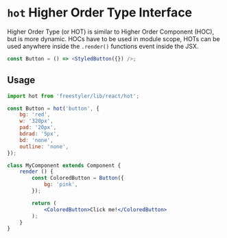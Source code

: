 # `hot` Higher Order Type Interface

Higher Order Type (or HOT) is similar to Higher Order Component (HOC), but is more dynamic. HOCs have
to be used in module scope, HOTs can be used anywhere inside the `.render()` functions event inside the JSX.

```jsx
const Button = () => <StyledButton({}) />;
```

## Usage

```jsx
import hot from 'freestyler/lib/react/hot';

const Button = hot('button', {
    bg: 'red',
    w: '320px',
    pad: '20px',
    bdrad: '5px',
    bd: 'none',
    outline: 'none',
});

class MyComponent extends Component {
    render () {
        const ColoredButton = Button({
            bg: 'pink',
        });

        return (
            <ColoredButton>Click me!</ColoredButton>
        );
    }
}
```

